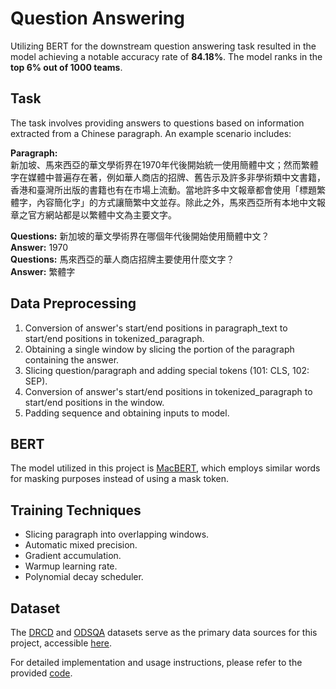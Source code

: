 # Question Answering

Utilizing BERT for the downstream question answering task resulted in the model achieving a notable accuracy rate of **84.18%**. The model ranks in the **top 6% out of 1000 teams**.

## Task
The task involves providing answers to questions based on information extracted from a Chinese paragraph. An example scenario includes:

**Paragraph:**  
新加坡、馬來西亞的華文學術界在1970年代後開始統一使用簡體中文；然而繁體字在媒體中普遍存在著，例如華人商店的招牌、舊告示及許多非學術類中文書籍，香港和臺灣所出版的書籍也有在市場上流動。當地許多中文報章都會使用「標題繁體字，內容簡化字」的方式讓簡繁中文並存。除此之外，馬來西亞所有本地中文報章之官方網站都是以繁體中文為主要文字。  
  
**Questions:** 新加坡的華文學術界在哪個年代後開始使用簡體中文？  
**Answer:** 1970  
**Questions:** 馬來西亞的華人商店招牌主要使用什麼文字？  
**Answer:** 繁體字

## Data Preprocessing
1. Conversion of answer's start/end positions in paragraph_text to start/end positions in tokenized_paragraph.
2. Obtaining a single window by slicing the portion of the paragraph containing the answer.
3. Slicing question/paragraph and adding special tokens (101: CLS, 102: SEP).
4. Conversion of answer's start/end positions in tokenized_paragraph to start/end positions in the window.
5. Padding sequence and obtaining inputs to model.

## BERT
The model utilized in this project is [MacBERT](https://huggingface.co/hfl/chinese-macbert-large), which employs similar words for masking purposes instead of using a mask token.

## Training Techniques
- Slicing paragraph into overlapping windows.
- Automatic mixed precision.
- Gradient accumulation.
- Warmup learning rate.
- Polynomial decay scheduler.

## Dataset
The [DRCD](https://github.com/DRCKnowledgeTeam/DRCD) and [ODSQA](https://github.com/Chia-Hsuan-Lee/ODSQA) datasets serve as the primary data sources for this project, accessible [here](https://drive.google.com/file/d/1vtHFad3SndGHF_Vhp-F37DkPy6j1IUOR/view?usp=sharing).

For detailed implementation and usage instructions, please refer to the provided [code](https://github.com/Dawson-ma/Question-Answering/blob/main/QuestionAnswering.ipynb).
